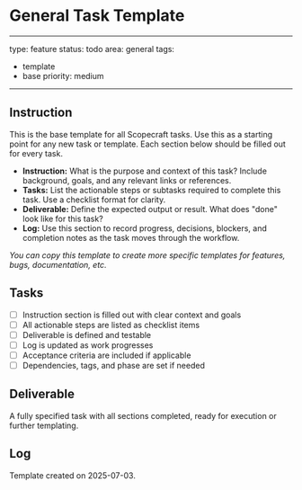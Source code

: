 # General Task Template

---
type: feature
status: todo
area: general
tags:
  - template
  - base
priority: medium
---


## Instruction
This is the base template for all Scopecraft tasks. Use this as a starting point for any new task or template. Each section below should be filled out for every task.

- **Instruction:** What is the purpose and context of this task? Include background, goals, and any relevant links or references.
- **Tasks:** List the actionable steps or subtasks required to complete this task. Use a checklist format for clarity.
- **Deliverable:** Define the expected output or result. What does "done" look like for this task?
- **Log:** Use this section to record progress, decisions, blockers, and completion notes as the task moves through the workflow.

_You can copy this template to create more specific templates for features, bugs, documentation, etc._

## Tasks
- [ ] Instruction section is filled out with clear context and goals
- [ ] All actionable steps are listed as checklist items
- [ ] Deliverable is defined and testable
- [ ] Log is updated as work progresses
- [ ] Acceptance criteria are included if applicable
- [ ] Dependencies, tags, and phase are set if needed

## Deliverable
A fully specified task with all sections completed, ready for execution or further templating.

## Log
Template created on 2025-07-03.
